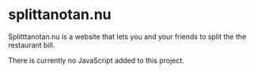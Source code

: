 # splittanotan.nu
Splitttanotan.nu is a website that lets you and your friends to split the the restaurant bill.

There is currently no JavaScript added to this project.
